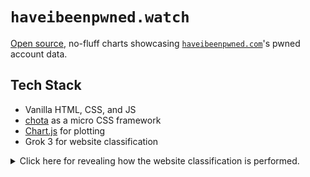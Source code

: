 # `haveibeenpwned.watch`

[Open source](https://github.com/iosifache/haveibeenpwned.watch), no-fluff charts showcasing [`haveibeenpwned.com`](https://haveibeenpwned.com)'s pwned account data.

## Tech Stack

- Vanilla HTML, CSS, and JS
- [chota](https://jenil.github.io/chota/) as a micro CSS framework
- [Chart.js](https://www.chartjs.org) for plotting
- Grok 3 for website classification

<details>

<summary>Click here for revealing how the website classification is performed.</summary>

<br/>

The next command is used to extract all URLs:

```bash
cat index.json | jq -r ".[] | .Domain" | sort | uniq > domains.csv
(echo "domain" && cat domains.csv) > domains.csv.bak && mv domains.csv.bak domains.csv
```

The Grok prompt is the following:

> Create a new column with the CSV file with the classification of every domain. The categories should be succesing, 1-3 words, and maximise reuse while keeping the accuracy.

</details>

